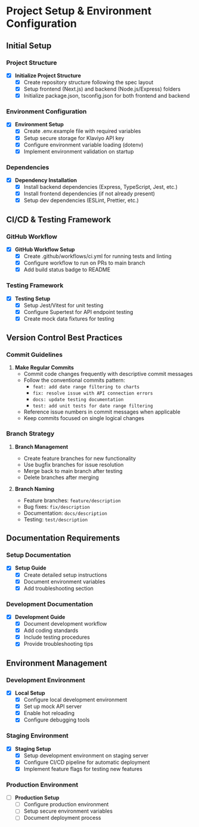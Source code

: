 # Project Setup & Environment Configuration

## Initial Setup

### Project Structure
- [x] **Initialize Project Structure**
  - [x] Create repository structure following the spec layout
  - [x] Setup frontend (Next.js) and backend (Node.js/Express) folders
  - [x] Initialize package.json, tsconfig.json for both frontend and backend

### Environment Configuration
- [x] **Environment Setup**
  - [x] Create .env.example file with required variables
  - [x] Setup secure storage for Klaviyo API key
  - [x] Configure environment variable loading (dotenv)
  - [x] Implement environment validation on startup

### Dependencies
- [x] **Dependency Installation**
  - [x] Install backend dependencies (Express, TypeScript, Jest, etc.)
  - [x] Install frontend dependencies (if not already present)
  - [x] Setup dev dependencies (ESLint, Prettier, etc.)

## CI/CD & Testing Framework

### GitHub Workflow
- [x] **GitHub Workflow Setup**
  - [x] Create .github/workflows/ci.yml for running tests and linting
  - [x] Configure workflow to run on PRs to main branch
  - [x] Add build status badge to README

### Testing Framework
- [x] **Testing Setup**
  - [x] Setup Jest/Vitest for unit testing
  - [x] Configure Supertest for API endpoint testing
  - [x] Create mock data fixtures for testing

## Version Control Best Practices

### Commit Guidelines
1. **Make Regular Commits**
   - Commit code changes frequently with descriptive commit messages
   - Follow the conventional commits pattern:
     - `feat: add date range filtering to charts`
     - `fix: resolve issue with API connection errors`
     - `docs: update testing documentation`
     - `test: add unit tests for date range filtering`
   - Reference issue numbers in commit messages when applicable
   - Keep commits focused on single logical changes

### Branch Strategy
1. **Branch Management**
   - Create feature branches for new functionality
   - Use bugfix branches for issue resolution
   - Merge back to main branch after testing
   - Delete branches after merging

2. **Branch Naming**
   - Feature branches: `feature/description`
   - Bug fixes: `fix/description`
   - Documentation: `docs/description`
   - Testing: `test/description`

## Documentation Requirements

### Setup Documentation
- [x] **Setup Guide**
  - [x] Create detailed setup instructions
  - [x] Document environment variables
  - [x] Add troubleshooting section

### Development Documentation
- [x] **Development Guide**
  - [x] Document development workflow
  - [x] Add coding standards
  - [x] Include testing procedures
  - [x] Provide troubleshooting tips

## Environment Management

### Development Environment
- [x] **Local Setup**
  - [x] Configure local development environment
  - [x] Set up mock API server
  - [x] Enable hot reloading
  - [x] Configure debugging tools

### Staging Environment
- [x] **Staging Setup**
  - [x] Setup development environment on staging server
  - [x] Configure CI/CD pipeline for automatic deployment
  - [x] Implement feature flags for testing new features

### Production Environment
- [ ] **Production Setup**
  - [ ] Configure production environment
  - [ ] Setup secure environment variables
  - [ ] Document deployment process
